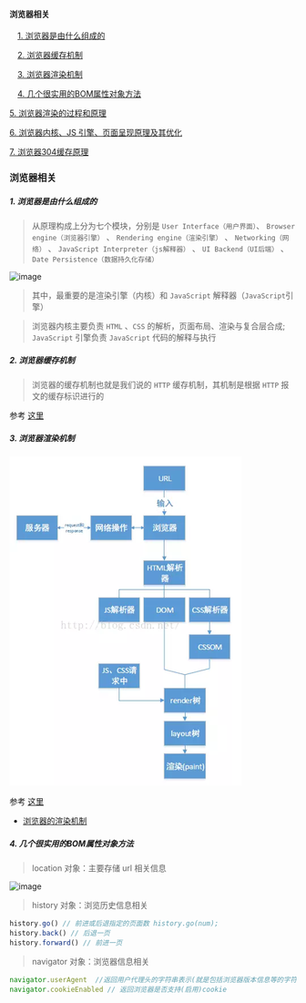 
<h4>浏览器相关</h4>

&emsp;[1. 浏览器是由什么组成的](#l1)

&emsp;[2. 浏览器缓存机制](#l2)

&emsp;[3. 浏览器渲染机制](#l3)

&emsp;[4. 几个很实用的BOM属性对象方法](#l4)

  [5. 浏览器渲染的过程和原理](https://zhuanlan.zhihu.com/p/29418126)

  [6. 浏览器内核、JS 引擎、页面呈现原理及其优化](https://www.zybuluo.com/yangfch3/note/671516)  
  
  [7. 浏览器304缓存原理](https://my.oschina.net/ososchina/blog/494074)


### 浏览器相关

<h5 id='l1'>1. 浏览器是由什么组成的</h5>

> 从原理构成上分为七个模块，分别是 `User Interface（用户界面）`、 `Browser engine（浏览器引擎）` 、 `Rendering engine（渲染引擎）` 、 `Networking（网络）` 、 `JavaScript Interpreter（js解释器）` 、 `UI Backend（UI后端）` 、`Date Persistence（数据持久化存储）`

![image](https://raw.githubusercontent.com/ltadpoles/web-document/master/images/%E6%B5%8F%E8%A7%88%E5%99%A8.png)

> 其中，最重要的是渲染引擎（内核）和 `JavaScript` 解释器（`JavaScript`引擎）

> 浏览器内核主要负责 `HTML` 、`CSS` 的解析，页面布局、渲染与复合层合成; `JavaScript` 引擎负责 `JavaScript` 代码的解释与执行

<h5 id='l2'>2. 浏览器缓存机制</h5>

> 浏览器的缓存机制也就是我们说的 `HTTP` 缓存机制，其机制是根据 `HTTP` 报文的缓存标识进行的

参考 [这里](https://juejin.im/entry/5ad86c16f265da505a77dca4)

<h5 id='l3'>3. 浏览器渲染机制</h5>

![avatar](render.png)

参考 [这里](https://juejin.im/entry/59e1d31f51882578c3411c77)
* [浏览器的渲染机制](https://www.jianshu.com/p/05eb1b17b298)

<h5 id='l4'>4. 几个很实用的BOM属性对象方法</h5>

> location 对象：主要存储 url 相关信息

![image](https://raw.githubusercontent.com/ltadpoles/web-document/master/images/location.jpg)

> history 对象：浏览历史信息相关

```js
history.go() // 前进或后退指定的页面数 history.go(num);
history.back() // 后退一页
history.forward() // 前进一页
```
 
> navigator 对象：浏览器信息相关

```js
navigator.userAgent  //返回用户代理头的字符串表示(就是包括浏览器版本信息等的字符串)
navigator.cookieEnabled // 返回浏览器是否支持(启用)cookie
```
